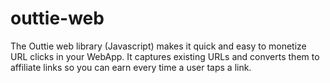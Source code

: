 # outtie-web
The Outtie web library (Javascript) makes it quick and easy to monetize URL clicks in your WebApp. It captures existing URLs and converts them to affiliate links so you can earn every time a user taps a link.
